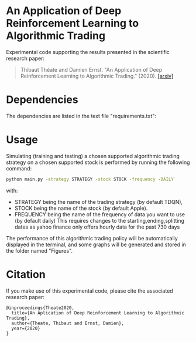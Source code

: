 # An Application of Deep Reinforcement Learning to Algorithmic Trading
Experimental code supporting the results presented in the scientific research paper:
> Thibaut Théate and Damien Ernst. "An Application of Deep Reinforcement Learning to Algorithmic Trading." (2020).
> [[arxiv]](https://arxiv.org/abs/2004.06627)



# Dependencies

The dependencies are listed in the text file "requirements.txt":





# Usage

Simulating (training and testing) a chosen supported algorithmic trading strategy on a chosen supported stock is performed by running the following command:

```bash
python main.py -strategy STRATEGY -stock STOCK -frequency -DAILY
```

with:
* STRATEGY being the name of the trading strategy (by default TDQN),
* STOCK being the name of the stock (by default Apple).
* FREQUENCY being the name of the frequency of data you want to use (by default daily)
            This requires changes to the starting,ending,splitting dates as yahoo finance only offers hourly data for the past 730 days

The performance of this algorithmic trading policy will be automatically displayed in the terminal, and some graphs will be generated and stored in the folder named "Figures".



# Citation

If you make use of this experimental code, please cite the associated research paper:

```
@inproceedings{Theate2020,
  title={An Aplication of Deep Reinforcement Learning to Algorithmic Trading},
  author={Theate, Thibaut and Ernst, Damien},
  year={2020}
}
```
